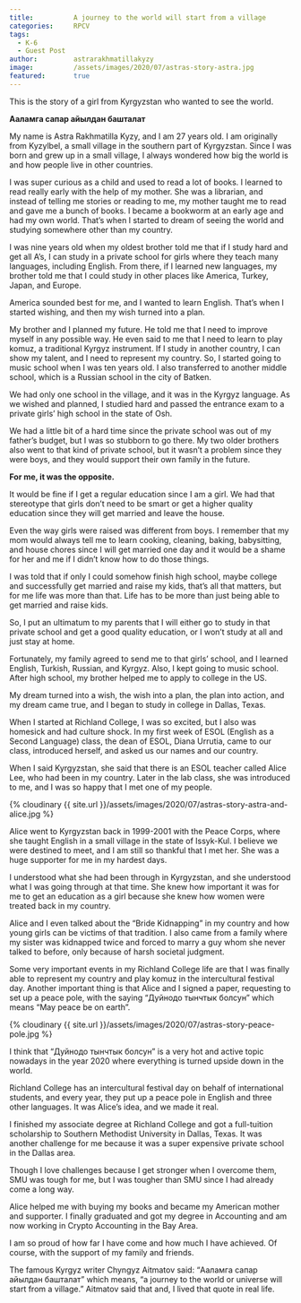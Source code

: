 ```yaml
---
title: 			A journey to the world will start from a village
categories:		RPCV
tags:
  - K-6
  - Guest Post
author:			astrarakhmatillakyzy
image:			/assets/images/2020/07/astras-story-astra.jpg
featured:		true
---
```



This is the story of a girl from Kyrgyzstan who wanted to see the world. 

**Ааламга сапар айылдан башталат**

My name is Astra Rakhmatilla Kyzy, and I am 27 years old. I am originally from Kyzylbel, a small village in the southern part of Kyrgyzstan. Since I was born and grew up in a small village, I always wondered how big the world is and how people live in other countries. 

I was super curious as a child and used to read a lot of books. I learned to read really early with the help of my mother. She was a librarian, and instead of telling me stories or reading to me, my mother taught me to read and gave me a bunch of books. I became a bookworm at an early age and had my own world. That’s when I started to dream of seeing the world and studying somewhere other than my country.

I was nine years old when my oldest brother told me that if I study hard and get all A’s, I can study in a private school for girls where they teach many languages, including English. From there, if I learned new languages, my brother told me that I could study in other places like America, Turkey, Japan, and Europe. 

America sounded best for me, and I wanted to learn English. That’s when I started wishing, and then my wish turned into a plan. 

My brother and I planned my future. He told me that I need to improve myself in any possible way. He even said to me that I need to learn to play komuz, a traditional Kyrgyz instrument. If I study in another country, I can show my talent, and I need to represent my country. So, I started going to music school when I was ten years old. I also transferred to another middle school, which is a Russian school in the city of Batken. 

We had only one school in the village, and it was in the Kyrgyz language. As we wished and planned, I studied hard and passed the entrance exam to a private girls’ high school in the state of Osh. 

We had a little bit of a hard time since the private school was out of my father’s budget, but I was so stubborn to go there. My two older brothers also went to that kind of private school, but it wasn’t a problem since they were boys, and they would support their own family in the future. 

**For me, it was the opposite.**

It would be fine if I get a regular education since I am a girl. We had that stereotype that girls don’t need to be smart or get a higher quality education since they will get married and leave the house. 

Even the way girls were raised was different from boys. I remember that my mom would always tell me to learn cooking, cleaning, baking, babysitting, and house chores since I will get married one day and it would be a shame for her and me if I didn’t know how to do those things. 

I was told that if only I could somehow finish high school, maybe college and successfully get married and raise my kids, that’s all that matters, but for me life was more than that. Life has to be more than just being able to get married and raise kids. 

So, I put an ultimatum to my parents that I will either go to study in that private school and get a good quality education, or I won’t study at all and just stay at home. 

Fortunately, my family agreed to send me to that girls’ school, and I learned English, Turkish, Russian, and Kyrgyz. Also, I kept going to music school. After high school, my brother helped me to apply to college in the US. 

My dream turned into a wish, the wish into a plan, the plan into action, and my dream came true, and I began to study in college in Dallas, Texas. 

When I started at Richland College, I was so excited, but I also was homesick and had culture shock. In my first week of ESOL (English as a Second Language) class, the dean of ESOL, Diana Urrutia, came to our class, introduced herself, and asked us our names and our country. 

When I said Kyrgyzstan, she said that there is an ESOL teacher called Alice Lee, who had been in my country. Later in the lab class, she was introduced to me, and I was so happy that I met one of my people. 

{% cloudinary {{ site.url }}/assets/images/2020/07/astras-story-astra-and-alice.jpg %}

Alice went to Kyrgyzstan back in 1999-2001 with the Peace Corps, where she taught English in a small village in the state of Issyk-Kul. I believe we were destined to meet, and I am still so thankful that I met her. She was a huge supporter for me in my hardest days. 

I understood what she had been through in Kyrgyzstan, and she understood what I was going through at that time. She knew how important it was for me to get an education as a girl because she knew how women were treated back in my country. 

Alice and I even talked about the “Bride Kidnapping” in my country and how young girls can be victims of that tradition. I also came from a family where my sister was kidnapped twice and forced to marry a guy whom she never talked to before, only because of harsh societal judgment.

Some very important events in my Richland College life are that I was finally able to represent my country and play komuz in the intercultural festival day. Another important thing is that Alice and I signed a paper, requesting to set up a peace pole, with the saying “Дуйнодо тынчтык болсун” which means “May peace be on earth”. 

{% cloudinary {{ site.url }}/assets/images/2020/07/astras-story-peace-pole.jpg %}

I think that “Дуйнодо тынчтык болсун” is a very hot and active topic nowadays in the year 2020 where everything is turned upside down in the world. 

Richland College has an intercultural festival day on behalf of international students, and every year, they put up a peace pole in English and three other languages. It was Alice’s idea, and we made it real. 

I finished my associate degree at Richland College and got a full-tuition scholarship to Southern Methodist University in Dallas, Texas. It was another challenge for me because it was a super expensive private school in the Dallas area. 

Though I love challenges because I get stronger when I overcome them, SMU was tough for me, but I was tougher than SMU since I had already come a long way. 

Alice helped me with buying my books and became my American mother and supporter. I finally graduated and got my degree in Accounting and am now working in Crypto Accounting in the Bay Area. 

I am so proud of how far I have come and how much I have achieved. Of course, with the support of my family and friends. 

The famous Kyrgyz writer Chyngyz Aitmatov said: “Ааламга сапар айылдан башталат” which means, “a journey to the world or universe will start from a village.” Aitmatov said that and, I lived that quote in real life. 